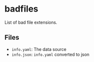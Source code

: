 # badfiles

List of bad file extensions. 


## Files

* `info.yaml`: The data source
* `info.json`: `info.yaml` converted to json
